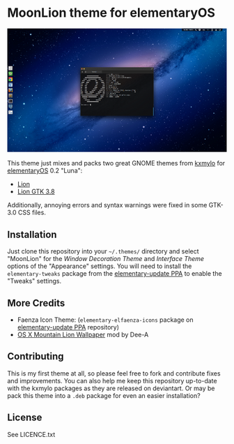 # MoonLion theme for elementaryOS

![MoonLion](screenshot-clean.png)

This theme just mixes and packs two great GNOME themes from [kxmylo][kxmy] for [elementaryOS][luna] 0.2 "Luna":

- [Lion][lion]
- [Lion GTK 3.8][lgtk]

Additionally, annoying errors and syntax warnings were fixed in some GTK-3.0 CSS files.

## Installation

Just clone this repository into your `~/.themes/` directory and select "MoonLion" for the *Window Decoration Theme* and *Interface Theme* options of the "Appearance" settings.
You will need to install the `elementary-tweaks` package from the [elementary-update PPA][eppa] to enable the "Tweaks" settings.

## More Credits

* Faenza Icon Theme: 
  (`elementary-elfaenza-icons` package on [elementary-update PPA][eppa] repository)
* [OS X Mountain Lion Wallpaper][wall] mod by Dee-A

## Contributing

This is my first theme at all, so please feel free to fork and contribute fixes and improvements.
You can also help me keep this repository up-to-date with the kxmylo packages as they are released on deviantart.
Or may be pack this theme into a `.deb` package for even an easier installation?

## License

See LICENCE.txt

[luna]: http://elementaryos.org/
[kxmy]: http://kxmylo.deviantart.com
[lion]: http://kxmylo.deviantart.com/art/Lion-an-elementary-OS-theme-384663827
[lgtk]: http://kxmylo.deviantart.com/art/Lion-GTK-3-8-386686956
[eppa]: https://launchpad.net/~versable/+archive/elementary-update
[wall]: http://dee-a.deviantart.com/art/OS-X-Mountain-Lion-Wallpaper-361526011
